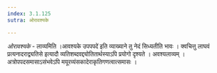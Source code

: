 ```yaml
---
index: 3.1.125
sutra: ओरावश्यके

---
```

_ओरावश्यके_ - लाव्यमिति ।आवश्यके उपपपदे॑ इति व्याख्याने तु नेदं सिध्यतीति भावः । क्वचित्तु लाघवं प्रत्यनादराद्व्यतिसे इत्यादौ व्यतिशब्दवद्द्योतितार्थस्याऽपि प्रयोगो दृश्यते । अवश्यलाव्यम् । अत्रोपपदसमासाऽसंभवेऽपि मयूरव्यंसकादेराकृतिगणत्वात्समासः ।